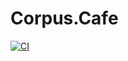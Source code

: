# Corpus.Cafe 
[![CI](https://github.com/CorpusGrr/Corpus.Cafe/actions/workflows/main.yml/badge.svg)](https://github.com/CorpusGrr/Corpus.Cafe/actions/workflows/main.yml)
